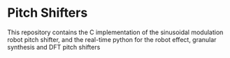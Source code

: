 # Pitch Shifters

This repository contains the C implementation of the sinusoidal modulation robot pitch shifter, and the real-time python for the robot effect, granular synthesis and DFT pitch shifters
